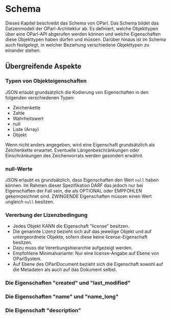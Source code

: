 Schema
======

Dieses Kapitel beschreibt das Schema von OParl. Das Schema bildet das
Datzenmodell der OParl-Architektur ab. Es definiert, welche Objekttypen
über eine OParl-API abgerufen werden können und welche Eigenschaften
diese Objekttypen haben dürfen und müssen. Darüber hinaus ist im Schema
auch festgelegt, in welcher Beziehung verschiedene Objekttypen zu
einander stehen.


Übergreifende Aspekte
---------------------

### Typen von Objekteigenschaften

JSON erlaubt grundsätzlich die Kodierung von Eigenschaften in den folgenden
verschiedenen Typen:

* Zeichenkette
* Zahle
* Wahrheitswert
* null
* Liste (Array)
* Objekt

Wenn nicht anders angegeben, wird eine Eigenschaft grundsätzlich als Zeichenkette
erwartet. Eventuelle Längenbeschränkungen oder Einschränkungen des Zeichenvorrats
werden gesondert erwähnt.

### null-Werte

JSON erlaubt es grundsätzlich, dass Eigenschaften den Wert `null` haben können.
Im Rahmen dieser Spezifikation DARF das jedoch nur bei Eigenschaften der Fall sein,
die als OPTIONAL oder EMPFOHLEN gekennzeichnet sind. ZWINGENDE Eigenschaften müssen
einen Wert ungleich `null` besitzen.

### Vererbung der Lizenzbedingung

- Jedes Objekt KANN die Eigenschaft "license" besitzen.
- Die genannte Lizenz bezieht sich auf das jeweilige Objekt und auf untergeordnete 
  Objekte, sofern diese keine license-Eigenschaft besitzen.
- Dazu muss die Vererbungshierarchie aufgezeigt werden.
- Empfohlene Minimalvariante: Nur eine license-Angabe auf Ebene von OParlSystem.
- Auf Ebene des OParlDocument bezieht sich die Eigenschaft sowohl auf die Metadaten als auch auf das Dokument selbst.

### Die Eigenschaften "created" und "last_modified"

### Die Eigenschaften "name" und "name_long"

### Die Eigenschaft "description"
